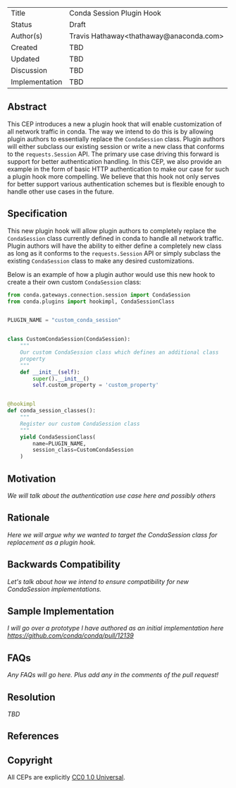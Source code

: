 <table>
    <tr><td> Title </td><td> Conda Session Plugin Hook </td>
    <tr><td> Status </td><td> Draft </td></tr>
    <tr><td> Author(s) </td><td>Travis Hathaway&lt;thathaway@anaconda.com&gt;</td></tr>
    <tr><td> Created </td><td>TBD</td></tr>
    <tr><td> Updated </td><td>TBD</td></tr>
    <tr><td> Discussion </td><td>TBD</td></tr>
    <tr><td> Implementation </td><td>TBD</td></tr>
</table>

[requests-session]: https://requests.readthedocs.io/en/latest/api/#requests.Session

## Abstract

This CEP introduces a new a plugin hook that will enable customization
of all network traffic in conda. The way we intend to do this is by
allowing plugin authors to essentially replace the `CondaSession`
class. Plugin authors will either subclass our existing session or
write a new class that conforms to the `requests.Session` API. The primary
use case driving this forward is support for better authentication
handling. In this CEP, we also provide an example in the form of basic 
HTTP authentication to make our case for such a plugin hook more 
compelling. We believe that this hook not only serves for better support 
various authentication schemes but is flexible enough to handle other use 
cases in the future.

## Specification

This new plugin hook will allow plugin authors to completely replace the
`CondaSession` class currently defined in conda to handle all network 
traffic. Plugin authors will have the ability to either define a completely
new class as long as it conforms to the `requests.Session` API or simply
subclass the existing `CondaSession` class to make any desired 
customizations.

Below is an example of how a plugin author would use this new hook
to create a their own custom `CondaSession` class:

```python
from conda.gateways.connection.session import CondaSession
from conda.plugins import hookimpl, CondaSessionClass


PLUGIN_NAME = "custom_conda_session"


class CustomCondaSession(CondaSession):
    """
    Our custom CondaSession class which defines an additional class
    property
    """
    def __init__(self):
        super().__init__()
        self.custom_property = 'custom_property'


@hookimpl
def conda_session_classes(): 
    """
    Register our custom CondaSession class
    """
    yield CondaSessionClass(
        name=PLUGIN_NAME, 
        session_class=CustomCondaSession
    )
```

## Motivation

_We will talk about the authentication use case here and possibly others_

## Rationale

_Here we will argue why we wanted to target the CondaSession class for 
replacement as a plugin hook._

## Backwards Compatibility

_Let's talk about how we intend to ensure compatibility
for new CondaSession implementations._

## Sample Implementation

_I will go over a prototype I have authored as an initial
implementation here https://github.com/conda/conda/pull/12139_ 


## FAQs

_Any FAQs will go here. Plus add any in the comments of the pull request!_

## Resolution

_TBD_

## References

## Copyright

All CEPs are explicitly [CC0 1.0 Universal](https://creativecommons.org/publicdomain/zero/1.0/).

